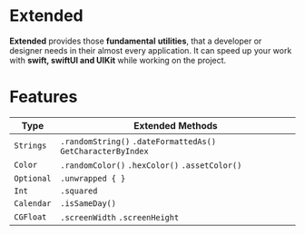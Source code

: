 # Extended
 
**Extended** provides those **fundamental** **utilities**, that a developer or designer needs in their almost every application. It can speed up your work with **swift, swiftUI and UIKit** while working on the project.

# Features

| Type         |  Extended Methods                                                 |
| -------------| ----------------------------------------------------------------- |
| `Strings`    | `.randomString()` `.dateFormattedAs()` `GetCharacterByIndex`      |
| `Color`      | `.randomColor()` `.hexColor()` `.assetColor()`                    |
| `Optional`   | `.unwrapped { }`                                                  |
| `Int`        | `.squared`                                                        |
| `Calendar`   | `.isSameDay()`                                                    |
| `CGFloat`    | `.screenWidth` `.screenHeight`                                    |
